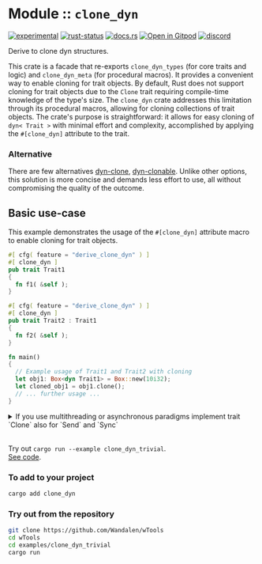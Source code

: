 <!-- {{# generate.module_header{} #}} -->
# Module :: `clone_dyn`
<!--{ generate.module_header.start() }-->
 [![experimental](https://raster.shields.io/static/v1?label=&message=experimental&color=orange)](https://github.com/emersion/stability-badges#experimental) [![rust-status](https://github.com/Wandalen/wTools/actions/workflows/module_clone_dyn_push.yml/badge.svg)](https://github.com/Wandalen/wTools/actions/workflows/module_clone_dyn_push.yml) [![docs.rs](https://img.shields.io/docsrs/clone_dyn?color=e3e8f0&logo=docs.rs)](https://docs.rs/clone_dyn) [![Open in Gitpod](https://raster.shields.io/static/v1?label=try&message=online&color=eee&logo=gitpod&logoColor=eee)](https://gitpod.io/#RUN_PATH=.,SAMPLE_FILE=module%2Fcore%2Fclone_dyn%2Fexamples%2Fclone_dyn_trivial.rs,RUN_POSTFIX=--example%20module%2Fcore%2Fclone_dyn%2Fexamples%2Fclone_dyn_trivial.rs/https://github.com/Wandalen/wTools) [![discord](https://img.shields.io/discord/872391416519737405?color=eee&logo=discord&logoColor=eee&label=ask)](https://discord.gg/m3YfbXpUUY)
<!--{ generate.module_header.end }-->

Derive to clone dyn structures.

This crate is a facade that re-exports `clone_dyn_types` (for core traits and logic) and `clone_dyn_meta` (for procedural macros). It provides a convenient way to enable cloning for trait objects. By default, Rust does not support cloning for trait objects due to the `Clone` trait requiring compile-time knowledge of the type's size. The `clone_dyn` crate addresses this limitation through its procedural macros, allowing for cloning collections of trait objects. The crate's purpose is straightforward: it allows for easy cloning of `dyn< Trait >` with minimal effort and complexity, accomplished by applying the `#[clone_dyn]` attribute to the trait.

### Alternative

There are few alternatives [dyn-clone](https://github.com/dtolnay/dyn-clone), [dyn-clonable](https://github.com/kardeiz/objekt-clonable). Unlike other options, this solution is more concise and demands less effort to use, all without compromising the quality of the outcome.

## Basic use-case

This example demonstrates the usage of the `#[clone_dyn]` attribute macro to enable cloning for trait objects.

```rust
#[ cfg( feature = "derive_clone_dyn" ) ]
#[ clone_dyn ]
pub trait Trait1
{
  fn f1( &self );
}

#[ cfg( feature = "derive_clone_dyn" ) ]
#[ clone_dyn ]
pub trait Trait2 : Trait1
{
  fn f2( &self );
}

fn main()
{
  // Example usage of Trait1 and Trait2 with cloning
  let obj1: Box<dyn Trait1> = Box::new(10i32);
  let cloned_obj1 = obj1.clone();
  // ... further usage ...
}
```

<details>
<summary>If you use multithreading or asynchronous paradigms implement trait `Clone` also for `Send` and `Sync`</summary>

```rust, ignore

#[ allow( non_local_definitions ) ]
impl< 'c, T > Clone for Box< dyn IterTrait< 'c, T > + 'c >
{
  #[ inline ]
  fn clone( &self ) -> Self
  {
    clone_dyn::clone_into_box( &**self )
  }
}

#[ allow( non_local_definitions ) ]
impl< 'c, T > Clone for Box< dyn IterTrait< 'c, T > + Send + 'c >
{
  #[ inline ]
  fn clone( &self ) -> Self
  {
    clone_dyn::clone_into_box( &**self )
  }
}

#[ allow( non_local_definitions ) ]
impl< 'c, T > Clone for Box< dyn IterTrait< 'c, T > + Sync + 'c >
{
  #[ inline ]
  fn clone( &self ) -> Self
  {
    clone_dyn::clone_into_box( &**self )
  }
}

#[ allow( non_local_definitions ) ]
impl< 'c, T > Clone for Box< dyn IterTrait< 'c, T > + Send + Sync + 'c >
{
  #[ inline ]
  fn clone( &self ) -> Self
  {
    clone_dyn::clone_into_box( &**self )
  }
}

```

</details>

<br/>

Try out `cargo run --example clone_dyn_trivial`.
<br/>
[See code](./examples/clone_dyn_trivial.rs).

### To add to your project

```sh
cargo add clone_dyn
```

### Try out from the repository

```sh
git clone https://github.com/Wandalen/wTools
cd wTools
cd examples/clone_dyn_trivial
cargo run

